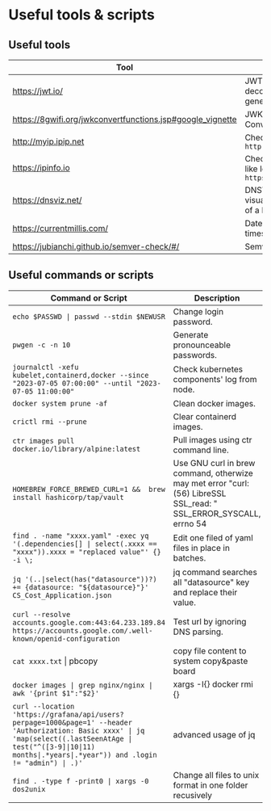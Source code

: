 # Useful tools & scripts

## Useful tools

| Tool                                                         | Description                                                                 |
| -------------------------------------------------------------| --------------------------------------------------------------------------- |
| https://jwt.io/                                              | JWT.IO allows you to decode, verify and generate JWT.                       |
| https://8gwifi.org/jwkconvertfunctions.jsp#google_vignette   | JWK to/from PEM Converter online.                                           |
| http://myip.ipip.net                                         | Check current IP. ```curl http://myip.ipip.net```                           |
| https://ipinfo.io                                            | Check IP information like location. ```curl https://ipinfo.io/$IP```        |
| https://dnsviz.net/                                          | DNSViz is a tool for visualizing the status of a DNS zone.                  |
| https://currentmillis.com/                                   | Datetime & Unix timestamp convertion.                                       |
| https://jubianchi.github.io/semver-check/#/                  | Semver check.                                                               |

  
## Useful commands or scripts

| Command or Script                      | Description |
| --------------------------| ----------- |
| ```echo $PASSWD \| passwd --stdin $NEWUSR```      | Change login password.       |
| ```pwgen -c -n 10```   | Generate pronounceable passwords.        |
| ```journalctl -xefu kubelet,containerd,docker --since "2023-07-05 07:00:00" --until "2023-07-05 11:00:00"```  | Check kubernetes components' log from node.        |
| ```docker system prune -af```  | Clean docker images.        |
| ```crictl rmi --prune```  | Clear containerd images.        |
| ```ctr images pull docker.io/library/alpine:latest```  | Pull images using ctr command line.        |
| ```HOMEBREW_FORCE_BREWED_CURL=1 &&  brew install hashicorp/tap/vault```  | Use GNU curl in brew command, otherwize may met error "curl: (56) LibreSSL SSL_read: "<br/> SSL_ERROR_SYSCALL, errno 54 |
| ```find . -name "xxxx.yaml" -exec yq '(.dependencies[] \| select(.xxxx == "xxxx")).xxxx = "replaced value"' {} -i \;```  | Edit one filed of yaml files in place in batches. |
| ```jq '(..\|select(has("datasource"))?) += {datasource: "${datasource}"}' CS_Cost_Application.json```  | jq command searches all "datasource" key and replace their value. |
| ```curl --resolve accounts.google.com:443:64.233.189.84 https://accounts.google.com/.well-known/openid-configuration``` | Test url by ignoring DNS parsing. |
| ```cat xxxx.txt``` \| pbcopy | copy file content to system copy&paste board | |
| ```docker images \| grep nginx/nginx \| awk '{print $1":"$2}'``` | xargs -I{} docker rmi {}| awk and xargs usage | |
| ```curl --location 'https://grafana/api/users?perpage=1000&page=1' --header 'Authorization: Basic xxxx' \| jq 'map(select((.lastSeenAtAge \| test("^([3-9]\|10\|11) months\|.*years\|.*year")) and .login != "admin") \| .)'``` | advanced usage of jq | |
| ```find . -type f -print0 \| xargs -0 dos2unix``` | Change all files to unix format in one folder recusively |
